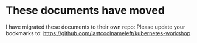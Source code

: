 # These documents have moved

I have migrated these documents to their own repo:  Please update your bookmarks to: https://github.com/lastcoolnameleft/kubernetes-workshop
